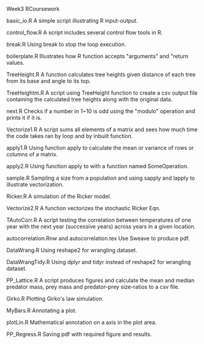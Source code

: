 Week3 RCoursework

basic_io.R
A simple script illustrating R input-output.

control_flow.R
A script includes several control flow tools in R.

break.R
Using break to stop the loop execution.

boilerplate.R
Illustrates how R function accepts "arguments" and "return values.

TreeHeight.R
A function calculates tree heights given distance of each tree from its base and angle to its top.

TreeHeightm.R
A script using TreeHeight function to create a csv output file containing the calculated tree heights along with the original data.

next.R
Checks if a number in 1~10 is odd using the "modulo" operation and prints it if it is.

Vectorize1.R
A script sums all elements of a matrix and sees how much time the code takes ran by loop and by inbuilt function.

apply1.R
Using function apply to calculate the mean or variance of rows or columns of a matrix.

apply2.R
Using function apply to with a function named SomeOperation.

sample.R
Sampling a size from a population and using sapply and lapply to illustrate vectorization.

Ricker.R
A simulation of the Ricker model.

Vectorize2.R
A function vectorizes the stochastic Ricker Eqn.

TAutoCorr.R
A script testing the correlation between temperatures of one year with the next year (successive years) across years in a given location.

autocorrelation.Rnw and autocorrelation.tex
Use Sweave to produce pdf.


DataWrang.R
Using reshape2 for wrangling dataset.

DataWrangTidy.R
Using dplyr and tidyr instead of reshape2 for wrangling dataset.

PP_Lattice.R
A script produces figures and calculate the mean and median predator mass, prey mass and predator-prey size-ratios to a csv file.

Girko.R
Plotting Girko's law simulation.

MyBars.R
Annotating a plot.

plotLin.R
Mathematical annotation on a axis in the plot area.

PP_Regress.R
Saving pdf with required figure and results.
